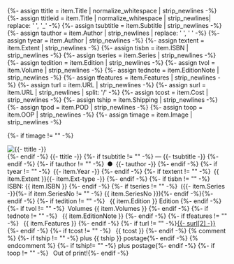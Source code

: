 {%- assign ttitle = item.Title | normalize_whitespace | strip_newlines -%}
{%- assign ttitleid = item.Title | normalize_whitespace | strip_newlines| replace: ' ', '_' -%}
{%- assign tsubtitle = item.Subtitle | strip_newlines -%}
{%- assign tauthor = item.Author | strip_newlines | replace: ' ', '&nbsp;' -%}
{%- assign tyear = item.Author | strip_newlines -%}
{%- assign textent = item.Extent | strip_newlines -%}
{%- assign tisbn = item.ISBN | strip_newlines -%}
{%- assign tseries = item.Series | strip_newlines -%}
{%- assign tedition = item.Edition | strip_newlines -%}
{%- assign tvol = item.Volume | strip_newlines -%}
{%- assign tednote = item.EditionNote | strip_newlines -%}
{%- assign tfeatures = item.Features | strip_newlines -%}
{%- assign turl = item.URL | strip_newlines -%}
{%- assign surl = item.URL | strip_newlines | split: '/' -%}
{%- assign tcost = item.Cost | strip_newlines -%}
{%- assign tship = item.Shipping | strip_newlines -%}
{%- assign tpod = item.POD | strip_newlines -%}
{%- assign toop = item.OOP | strip_newlines -%}
{%- assign timage = item.Image | strip_newlines -%}

{%- if timage != "" -%}<div class="bk-thumb"><img src="/images/thumbs/{{- timage -}}" alt="{{- ttitle -}}"/></div>{%- endif -%}
<span class="title" id="{{- ttitleid -}}">{{- ttitle -}}</span>
{%- if tsubtitle != "" -%}<span class="subtitle"> &mdash; {{- tsubtitle -}}</span> {%- endif -%}
{%- if tauthor != "" -%}<span class="author">&ensp;&#x25CF;&ensp;{{- tauthor  -}} </span>{%- endif -%}
{%- if tyear != "" -%}<span class="year">&ensp;{{- item.Year -}} </span>{%- endif -%}
{%- if textent != "" -%}<span class="extent">&ensp;{{ item.Extent }}{{- item.Ext-type -}} </span>{%- endif -%}
{%- if tisbn != "" -%}<span class="isbn">&ensp;ISBN:&nbsp;{{ item.ISBN }} </span>{%- endif -%}
{%- if tseries != "" -%}<span class="series">&ensp;({{- item.Series -}}{%- if item.SeriesNo != "" -%}&nbsp;{{ item.SeriesNo }}){%- endif -%}</span>{%- endif -%}
{%- if tedition != "" -%}<span class="edition">&ensp; {{ item.Edition }} Edition </span>{%- endif -%}
{%- if tvol != "" -%}<span class="volumes">&ensp;Volumes {{ item.Volumes }} </span>{%- endif -%}
{%- if tednote != "" -%}<span class="editionnote">&ensp; {{ item.EditionNote }} </span>{%- endif -%}
{%- if tfeatures != "" -%}<span class="pubfeatures">&ensp; {{ item.Features }} </span>{%- endif -%}
{%- if turl != ""  -%}<span class="url"><a href="{{- turl -}}" alt="Lulu" style="display:inline">{{- surl[2] -}}</a> </span>{%- endif -%}
{%- if tcost != "" -%}<span class="price">&ensp; {{ tcost }} </span>{%- endif -%}
{% comment %}
{%- if tship != "" -%}<span class="shipping"> plus {{ tship  }} postage</span>{%- endif -%}
{% endcomment %}
{%- if tship!= "" -%}<span class="shipping"> plus postage</span>{%- endif -%}
{%- if toop != "" -%}<span class="out-print">&ensp; Out&nbsp;of&nbsp;print!</span>{%- endif -%}
